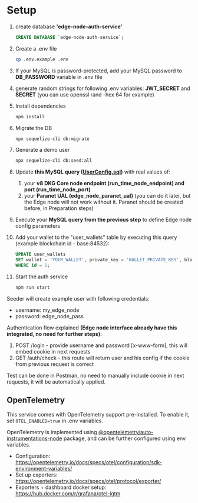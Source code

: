 # Setup

1. create database **'edge-node-auth-service'**
      ``` SQL
      CREATE DATABASE `edge-node-auth-service`;
      ```

2. Create a .env file
   ``` bash
   cp .env.example .env
   ```

3. If your MySQL is password-protected, add your MySQL password to **DB_PASSWORD** variable in .env file

4. generate random strings for following .env variables: **JWT_SECRET** and **SECRET** (you can use openssl rand -hex 64 for example)

5. Install dependencies
   ``` bash
   npm install
   ```
6. Migrate the DB
   ``` bash
   npx sequelize-cli db:migrate
   ```

7. Generate a demo user
   ``` bash
   npx sequelize-cli db:seed:all
   ```

8. Update **this MySQL query ([UserConfig.sql](UserConfig.sql))** with real values of:
   1. your **v8 DKG Core node endpoint (run_time_node_endpoint) and port (run_time_node_port)**
   2. your **Paranet UAL (edge_node_paranet_ual)** (you can do it later, but the Edge node will not work without it. Paranet should be created before, in Preparation steps)

9. Execute your **MySQL query from the previous step** to define Edge node config parameters

10. Add your wallet to the "user_wallets" table by executing this query (example blockchain id - base:84532):
      ``` SQL
      UPDATE user_wallets
      SET wallet = 'YOUR_WALLET', private_key = 'WALLET_PRIVATE_KEY', blockchain = 'BLOCKCHAIN_ID'
      WHERE id = 1;
      ```
11. Start the auth service
      ``` bash
      npm run start
      ```

Seeder will create example user with following credentials:
- username: my_edge_node
- password: edge_node_pass

Authentication flow explained **(Edge node interface already have this integrated, no need for further steps)**:
1. POST /login - provide username and password [x-www-form], this will embed cookie in next requests
2. GET /auth/check - this route will return user and his config if the cookie from previous request is correct

Test can be done in Postman, no need to manually include cookie in next requests, it will be automatically applied.

## OpenTelemetry

This service comes with OpenTelemetry support pre-installed. To enable it, set `OTEL_ENABLED=true` in .env variables.

OpenTelemetry is implemented using [@opentelemetry/auto-instrumentations-node](https://www.npmjs.com/package/@opentelemetry/auto-instrumentations-node) package, and can be further configured using env variables.
- Configuration: https://opentelemetry.io/docs/specs/otel/configuration/sdk-environment-variables/
- Set up exporters: https://opentelemetry.io/docs/specs/otel/protocol/exporter/
- Exporters + dashboard docker setup: https://hub.docker.com/r/grafana/otel-lgtm 
